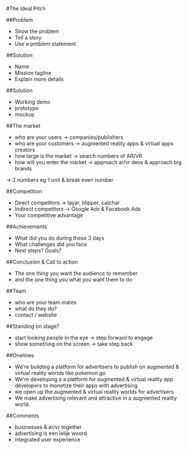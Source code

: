 #The Ideal Pitch

##Problem
 - Show the problem
 - Tell a story
 - Use a problem statement

##Solution
 - Name
 - Mission tagline 
 - Explain more details

##Solution
- Working demo
- prototype
- mockup

##The market
- who are your users -> companies/publishers
- who are your customers -> augmented reality apps & virtual apps creators
- how large is the market -> search numbers of AR/VR
- how will you enter the market -> approach ar/vr devs & approach big brands

-> 2 numbers eg 1 unit & break even number

##Competition
- Direct competitors -> layar, blipper, catchar
- Indirect competitors -> Google Ads & Facebook Ads
- Your competitive advantage 

##Achievements
- What did you do during these 3 days
- What challenges did you face
- Next steps? Goals?

##Conclusion & Call to action
- The one thing you want the audience to remember
- and the one thing you what you want them to do

##Team
- who are your team mates
- what do they do?
- contact / website


##Standing on stage?
- start looking people in the eye -> step forward to engage
- show something on the screen -> take step back



##Onelines
- We're building a platform for advertisers to publish on augmented & virtual reality worlds like pokemon go
- We're developing a a platform for augmented & virtual reality app developers to monetize their apps with advertising
- we open up the augmented & virtual reality worlds for advertisers
- We make advertising relevant and attractive in a augmented reality world.

##Comments
 - businesses & ar/vr together
 - advertising is een lelijk woord
 - integrated user experience



